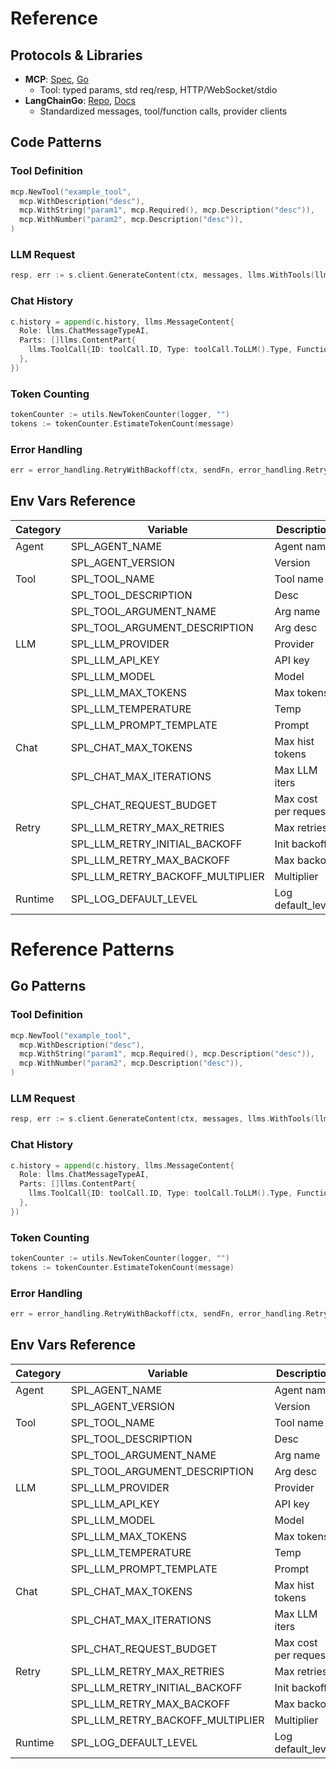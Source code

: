 # Reference

## Protocols & Libraries
- **MCP**: [Spec](https://github.com/machine-cognition-protocol/machine-cognition-protocol), [Go](https://github.com/mark3labs/mcp-go)
  - Tool: typed params, std req/resp, HTTP/WebSocket/stdio
- **LangChainGo**: [Repo](https://github.com/tmc/langchaingo), [Docs](https://pkg.go.dev/github.com/tmc/langchaingo/llms)
  - Standardized messages, tool/function calls, provider clients

## Code Patterns
### Tool Definition
```go
mcp.NewTool("example_tool",
  mcp.WithDescription("desc"),
  mcp.WithString("param1", mcp.Required(), mcp.Description("desc")),
  mcp.WithNumber("param2", mcp.Description("desc")),
)
```
### LLM Request
```go
resp, err := s.client.GenerateContent(ctx, messages, llms.WithTools(llmTools), llms.WithToolChoice("required"))
```
### Chat History
```go
c.history = append(c.history, llms.MessageContent{
  Role: llms.ChatMessageTypeAI,
  Parts: []llms.ContentPart{
    llms.ToolCall{ID: toolCall.ID, Type: toolCall.ToLLM().Type, FunctionCall: &llms.FunctionCall{Name: toolCall.ToLLM().FunctionCall.Name, Arguments: toolCall.ToLLM().FunctionCall.Arguments}},
  },
})
```
### Token Counting
```go
tokenCounter := utils.NewTokenCounter(logger, "")
tokens := tokenCounter.EstimateTokenCount(message)
```
### Error Handling
```go
err = error_handling.RetryWithBackoff(ctx, sendFn, error_handling.RetryConfig{...})
```

## Env Vars Reference
| Category | Variable | Description | Default |
|----------|----------|-------------|---------|
| Agent    | SPL_AGENT_NAME | Agent name | *req* |
|          | SPL_AGENT_VERSION | Version | 1.0.0 |
| Tool     | SPL_TOOL_NAME | Tool name | *req* |
|          | SPL_TOOL_DESCRIPTION | Desc | *req* |
|          | SPL_TOOL_ARGUMENT_NAME | Arg name | *req* |
|          | SPL_TOOL_ARGUMENT_DESCRIPTION | Arg desc | *req* |
| LLM      | SPL_LLM_PROVIDER | Provider | *req* |
|          | SPL_LLM_API_KEY | API key | *req* |
|          | SPL_LLM_MODEL | Model | *req* |
|          | SPL_LLM_MAX_TOKENS | Max tokens | 0 |
|          | SPL_LLM_TEMPERATURE | Temp | 0.7 |
|          | SPL_LLM_PROMPT_TEMPLATE | Prompt | *req* |
| Chat     | SPL_CHAT_MAX_TOKENS | Max hist tokens | 0 |
|          | SPL_CHAT_MAX_ITERATIONS | Max LLM iters | 25 |
|          | SPL_CHAT_REQUEST_BUDGET | Max cost per request | 0.0 |
| Retry    | SPL_LLM_RETRY_MAX_RETRIES | Max retries | 3 |
|          | SPL_LLM_RETRY_INITIAL_BACKOFF | Init backoff | 1.0 |
|          | SPL_LLM_RETRY_MAX_BACKOFF | Max backoff | 30.0 |
|          | SPL_LLM_RETRY_BACKOFF_MULTIPLIER | Multiplier | 2.0 |
| Runtime  | SPL_LOG_DEFAULT_LEVEL | Log default_level | info |

# Reference Patterns

## Go Patterns
### Tool Definition
```go
mcp.NewTool("example_tool",
  mcp.WithDescription("desc"),
  mcp.WithString("param1", mcp.Required(), mcp.Description("desc")),
  mcp.WithNumber("param2", mcp.Description("desc")),
)
```

### LLM Request
```go
resp, err := s.client.GenerateContent(ctx, messages, llms.WithTools(llmTools), llms.WithToolChoice("required"))
```

### Chat History
```go
c.history = append(c.history, llms.MessageContent{
  Role: llms.ChatMessageTypeAI,
  Parts: []llms.ContentPart{
    llms.ToolCall{ID: toolCall.ID, Type: toolCall.ToLLM().Type, FunctionCall: &llms.FunctionCall{Name: toolCall.ToLLM().FunctionCall.Name, Arguments: toolCall.ToLLM().FunctionCall.Arguments}},
  },
})
```

### Token Counting
```go
tokenCounter := utils.NewTokenCounter(logger, "")
tokens := tokenCounter.EstimateTokenCount(message)
```

### Error Handling
```go
err = error_handling.RetryWithBackoff(ctx, sendFn, error_handling.RetryConfig{...})
```

## Env Vars Reference
| Category | Variable | Description | Default |
|----------|----------|-------------|---------|
| Agent    | SPL_AGENT_NAME | Agent name | *req* |
|          | SPL_AGENT_VERSION | Version | 1.0.0 |
| Tool     | SPL_TOOL_NAME | Tool name | *req* |
|          | SPL_TOOL_DESCRIPTION | Desc | *req* |
|          | SPL_TOOL_ARGUMENT_NAME | Arg name | *req* |
|          | SPL_TOOL_ARGUMENT_DESCRIPTION | Arg desc | *req* |
| LLM      | SPL_LLM_PROVIDER | Provider | *req* |
|          | SPL_LLM_API_KEY | API key | *req* |
|          | SPL_LLM_MODEL | Model | *req* |
|          | SPL_LLM_MAX_TOKENS | Max tokens | 0 |
|          | SPL_LLM_TEMPERATURE | Temp | 0.7 |
|          | SPL_LLM_PROMPT_TEMPLATE | Prompt | *req* |
| Chat     | SPL_CHAT_MAX_TOKENS | Max hist tokens | 0 |
|          | SPL_CHAT_MAX_ITERATIONS | Max LLM iters | 25 |
|          | SPL_CHAT_REQUEST_BUDGET | Max cost per request | 0.0 |
| Retry    | SPL_LLM_RETRY_MAX_RETRIES | Max retries | 3 |
|          | SPL_LLM_RETRY_INITIAL_BACKOFF | Init backoff | 1.0 |
|          | SPL_LLM_RETRY_MAX_BACKOFF | Max backoff | 30.0 |
|          | SPL_LLM_RETRY_BACKOFF_MULTIPLIER | Multiplier | 2.0 |
| Runtime  | SPL_LOG_DEFAULT_LEVEL | Log default_level | info |
